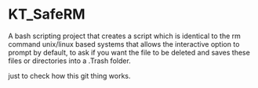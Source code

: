 # KT_SafeRM
A bash scripting project that creates a script which is identical to the rm command unix/linux based systems that allows the interactive option to prompt by default,
 to ask if you want the file to be deleted and saves these files or directories into a .Trash folder.  

just to check how this git thing works.
